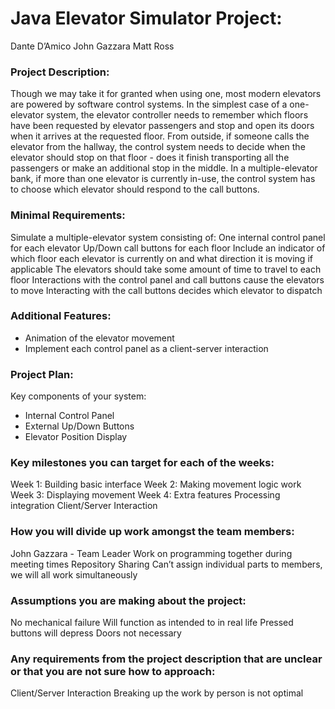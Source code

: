 # Java Elevator Simulator Project:
Dante D’Amico
John Gazzara
Matt Ross

### Project Description: 
Though we may take it for granted when using one, most modern elevators are powered by software control systems. In the simplest case of a one-elevator system, the elevator controller needs to remember which floors have been requested by elevator passengers and stop and open its doors when it arrives at the requested floor. From outside, if someone calls the elevator from the hallway, the control system needs to decide when the elevator should stop on that floor - does it finish transporting all the passengers or make an additional stop in the middle. In a multiple-elevator bank, if more than one elevator is currently in-use, the control system has to choose which elevator should respond to the call buttons.

### Minimal Requirements:
Simulate a multiple-elevator system consisting of:
One internal control panel for each elevator
Up/Down call buttons for each floor
Include an indicator of which floor each elevator is currently on and what direction it is moving if applicable
The elevators should take some amount of time to travel to each floor
Interactions with the control panel and call buttons cause the elevators to move
Interacting with the call buttons decides which elevator to dispatch

### Additional Features:
- Animation of the elevator movement
- Implement each control panel as a client-server interaction

### Project Plan:
Key components of your system:
- Internal Control Panel 
- External Up/Down Buttons
- Elevator Position Display

### Key milestones you can target for each of the weeks:
Week 1: Building basic interface
Week 2: Making movement logic work 
Week 3: Displaying movement 
Week 4: Extra features 
Processing integration 
Client/Server Interaction

### How you will divide up work amongst the team members:
John Gazzara - Team Leader
Work on programming together during meeting times 
Repository Sharing
Can’t assign individual parts to members, we will all work simultaneously

### Assumptions you are making about the project:
No mechanical failure
Will function as intended to in real life
Pressed buttons will depress 
Doors not necessary

### Any requirements from the project description that are unclear or that you are not sure how to approach:
Client/Server Interaction
Breaking up the work by person is not optimal
